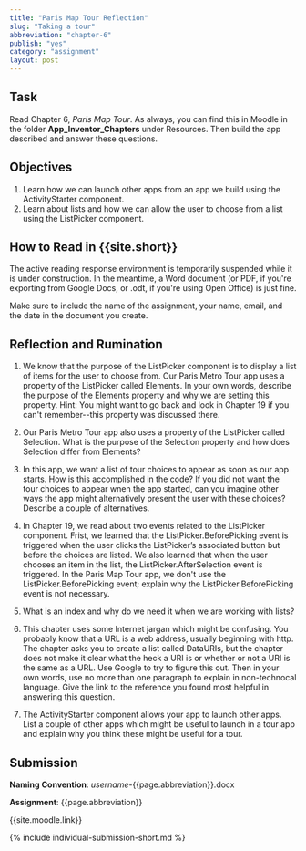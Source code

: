 ```yaml
---
title: "Paris Map Tour Reflection"
slug: "Taking a tour"
abbreviation: "chapter-6"
publish: "yes"
category: "assignment"
layout: post
---
```


## Task

Read Chapter 6, *Paris Map Tour*. As always, you can find this in Moodle in the folder **App\_Inventor\_Chapters** under Resources. Then build the app described and answer these questions.

## Objectives

1. Learn how we can launch other apps from an app we build using the ActivityStarter component.
1. Learn about lists and how we can allow the user to choose from a list using the ListPicker component.

## How to Read in {{site.short}}

The active reading response environment is temporarily suspended while it is under construction. In the meantime, a Word document (or PDF, if you're exporting from Google Docs, or .odt, if you're using Open Office) is just fine.

Make sure to include the name of the assignment, your name, email, and the date in the document you create.

## Reflection and Rumination

1. We know that the purpose of the ListPicker component is to display a list of items for the user to
choose from.  Our Paris Metro Tour app uses a property of the ListPicker called Elements.  In your own words, describe the purpose of the Elements property and why we are setting this property. Hint: You might want to go back and look in Chapter 19 if you can't remember--this property was discussed there.

1. Our Paris Metro Tour app also uses a property of the ListPicker called Selection.  What is the purpose of the Selection property and how does Selection differ from Elements?

1. In this app, we want a list of tour choices to appear as soon as our app starts.  How is this accomplished in the code?  If you did not want the tour choices to appear wnen the app started, can you imagine other ways the app might alternatively present the user with these choices?  Describe a couple of alternatives.

1. In Chapter 19, we read about two events related to the ListPicker component. Frist, we learned that the ListPicker.BeforePicking event is triggered when the user clicks the ListPicker’s associated button but before the choices are listed. We also learned that when the user chooses an item in the list, the ListPicker.AfterSelection event is triggered.  In the Paris Map Tour app, we don't use the ListPicker.BeforePicking event; explain why the ListPicker.BeforePicking event is not necessary.

1. What is an index and why do we need it when we are working with lists?

1. This chapter uses some Internet jargan which might be confusing.  You probably know that a URL is a web address, usually beginning with http. The chapter asks you to create a list called DataURIs, but the chapter does not make it clear what the heck a URI is or whether or not a URI is the same as a URL.  Use Google to try to figure this out.  Then in your own words, use no more than one paragraph to explain in non-technocal language.  Give the link to the reference you found most helpful in answering this question.

1. The ActivityStarter component allows your app to launch other apps.  List a couple of other apps which might be useful to launch in a tour app and explain why you think these might be useful for a tour.


## Submission

**Naming Convention**: *username*-{{page.abbreviation}}.docx

**Assignment**: {{page.abbreviation}}

{{site.moodle.link}}

{% include individual-submission-short.md %}

